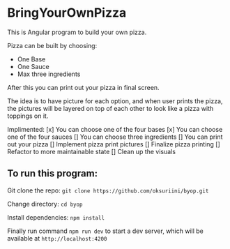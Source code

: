 # BringYourOwnPizza

This is Angular program to build your own pizza.

Pizza can be built by choosing:

- One Base
- One Sauce
- Max three ingredients

After this you can print out your pizza in final screen.

The idea is to have picture for each option, and when user prints the pizza,
the pictures will be layered on top of each other to look like a pizza with toppings on it.

Implimented:
[x] You can choose one of the four bases
[x] You can choose one of the four sauces
[] You can choose three ingredients
[] You can print out your pizza
[] Implement pizza print pictures
[] Finalize pizza printing
[] Refactor to more maintainable state
[] Clean up the visuals

## To run this program:

Git clone the repo:
`git clone https://github.com/oksuriini/byop.git`

Change directory:
`cd byop`

Install dependencies:
`npm install`

Finally run command `npm run dev` to start a dev server, which will be available at `http://localhost:4200`
